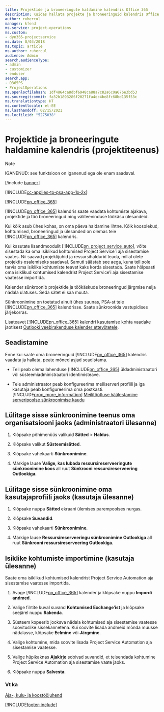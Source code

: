 ```yaml
---
title: Projektide ja broneeringute haldamine kalendris Office 365
description: Kuidas hallata projekte ja broneeringuid kalendris Office 365?
author: ruhercul
manager: kfend
ms.service: project-operations
ms.custom:
- dyn365-projectservice
ms.date: 8/03/2018
ms.topic: article
ms.author: ruhercul
audience: Admin
search.audienceType:
- admin
- customizer
- enduser
search.app:
- D365PS
- ProjectOperations
ms.openlocfilehash: 1df4864ca8dbf6948ca88a7c82a6c0a676e3bd53
ms.sourcegitcommit: fa32b1893286f20271fa4ec4be8fc68bd135f53c
ms.translationtype: HT
ms.contentlocale: et-EE
ms.lasthandoff: 02/15/2021
ms.locfileid: "5275038"
---
```

# <a name="manage-projects-and-bookings-in-your-calendar-project-service"></a>Projektide ja broneeringute haldamine kalendris (projektiteenus)

> [!Note]
> IGANENUD: see funktsioon on iganenud ega ole enam saadaval.

[!include [banner](../includes/psa-now-project-operations.md)]

[!INCLUDE[cc-applies-to-psa-app-1x-2x](../includes/cc-applies-to-psa-app-1x-2x.md)]

[!INCLUDE[pn_office_365](../includes/pn-office-365.md)] 

[!INCLUDE[pn_office_365](../includes/pn-office-365.md)] kalendris saate vaadata kohtumiste ajakava, projektide ja töö broneeringud ning väliteeninduse töökäsu ülesandeid.  
  
 Kui kõik asub ühes kohas, on oma päeva haldamine lihtne. Kõik koosolekud, kohtumised, broneeringud ja ülesanded on olemas teie [!INCLUDE[pn_office_365](../includes/pn-office-365.md)] kalendris.  
  
 Kui kasutate lisandmoodulit [!INCLUDE[pn_project_service_auto](../includes/pn-project-service-auto.md)], võite sisestada ka oma isiklikud kohtumised Project Service’i aja sisestamise vaates. Nii saavad projektijuhid ja ressursihaldurid teada, millal olete projektis osalemiseks saadaval. Samuti säästab see aega, kuna teil pole tarvis oma isiklike kohtumiste teavet kaks korda sisestada. Saate hõlpsasti oma isiklikud kohtumised kalendrist Project Service’i aja sisestamise vaatesse importida.  
  
 Kalender sünkroonib projektide ja töökäskude broneeringud järgmise nelja nädala ulatuses. Seda sätet ei saa muuta.  
  
 Sünkroonimine on toetatud ainult ühes suunas, PSA-st teie [!INCLUDE[pn_office_365](../includes/pn-office-365.md)] kalendrisse. Saate sünkroonida vastupidises järjekorras. 
  
 Lisateavet [!INCLUDE[pn_office_365](../includes/pn-office-365.md)] kalendri kasutamise kohta vaadake jaotisest [Outlooki veebirakenduse kalender ettevõtetele](https://support.office.com/article/Calendar-in-Outlook-on-the-web-for-business-5219c457-d1fe-4c2f-9032-1a816b88e936).  
  
## <a name="setup"></a>Seadistamine  
 Enne kui saate oma broneeringuid [!INCLUDE[pn_office_365](../includes/pn-office-365.md)] kalendris vaadata ja hallata, peate mõned asjad seadistama.  
  
- Teil peab olema lahenduse [!INCLUDE[pn_office_365](../includes/pn-office-365.md)] üldadministraatori või süsteemiadministraatori identimisteave.  
  
- Teie administraator peab konfigureerima meiliserveri profiili ja iga kasutaja peab konfigureerima oma postkasti. [!INCLUDE[proc_more_information](../includes/proc-more-information.md)] [Meilitöötluse häälestamine serveripoolse sünkroonimise kaudu](https://docs.microsoft.com/dynamics365/customerengagement/on-premises/admin/set-up-server-side-synchronization-of-email-appointments-contacts-and-tasks)  
  
## <a name="turn-on-synchronization-for-your-organization-admin-task"></a>Lülitage sisse sünkroonimine teenus oma organisatsiooni jaoks (administraatori ülesanne)  
  
1.  Klõpsake põhimenüüs valikuid **Sätted** > **Haldus**.  
  
2.  Klõpsake valikut **Süsteemisätted**.  
  
3.  Klõpsake vahekaarti **Sünkroonimine**.  
  
4.  Märkige lause **Valige, kas lubada ressursireserveeringute sünkroonimine koos** all ruut **Sünkrooni ressursireserveering Outlookiga**.  
  
## <a name="turn-on-synchronization-for-your-user-profile-user-task"></a>Lülitage sisse sünkroonimine oma kasutajaprofiili jaoks (kasutaja ülesanne)  
  
1.  Klõpsake nuppu **Sätted** ekraani ülemises parempoolses nurgas.  
  
2.  Klõpsake **Suvandid**.  
  
3.  Klõpsake vahekaarti **Sünkroonimine**.  
  
4.  Märkige lause **Ressursireserveeringu sünkroonimine Outlookiga** all ruut **Sünkrooni ressursireserveering Outlookiga**.  
  
## <a name="import-your-personal-appointments-user-task"></a>Isiklike kohtumiste importimine (kasutaja ülesanne)  
 Saate oma isiklikud kohtumised kalendrist Project Service Automation aja sisestamise vaatesse importida.  
  
1. Avage [!INCLUDE[pn_office_365](../includes/pn-office-365.md)] kalender ja klõpsake nuppu **Impordi andmed**.  
  
2. Valige filrtite kuval suvand **Kohtumised Exchange’ist** ja klõpsake seejärel nuppu **Rakenda**.  
  
3. Süsteem kopeerib jooksva nädala kohtumised aja sisestamise vaatesse soovituslike sissekannetena. Kui soovite lisada andmeid mõnda muusse nädalasse, klõpsake **Eelmine** või **Järgmine**.  
  
4. Valige kohtumine, mida soovite lisada Project Service Automation aja sisestamise vaatesse.  
  
5. Valige hüpikaknas **Ajakirje** sobivad suvandid, et teisendada kohtumine Project Service Automation aja sisestamise vaate jaoks.  
  
6. Klõpsake nuppu **Salvesta**.  
  
### <a name="see-also"></a>Vt ka  
 [Aja-, kulu- ja koostööjuhend](../psa/time-expense-collaboration-guide.md)


[!INCLUDE[footer-include](../includes/footer-banner.md)]